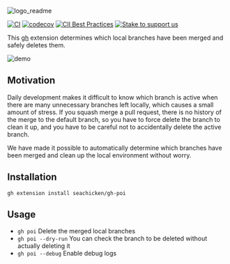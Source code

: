 ![logo_readme](https://user-images.githubusercontent.com/5178598/152155497-c06799b7-a95a-44e5-a8a0-a0a9c96ce646.png)

[![CI](https://github.com/seachicken/gh-poi/actions/workflows/ci.yml/badge.svg)](https://github.com/seachicken/gh-poi/actions/workflows/ci.yml)
[![codecov](https://codecov.io/gh/seachicken/gh-poi/branch/main/graph/badge.svg?token=tcPxPgst2q)](https://codecov.io/gh/seachicken/gh-poi)
[![CII Best Practices](https://bestpractices.coreinfrastructure.org/projects/6380/badge)](https://bestpractices.coreinfrastructure.org/projects/6380)
[![Stake to support us](https://badge.devprotocol.xyz/0x9ca78E1ca8E49a0e9C8BfB59A8Ed58E1E4440615/descriptive)](https://stakes.social/0x9ca78E1ca8E49a0e9C8BfB59A8Ed58E1E4440615)

This [gh](https://github.com/cli/cli) extension determines which local branches have been merged and safely deletes them.

![demo](https://user-images.githubusercontent.com/5178598/140624593-bf38ded3-388b-4a4b-a5c0-4053f8de51ad.gif)

## Motivation

Daily development makes it difficult to know which branch is active when there are many unnecessary branches left locally, which causes a small amount of stress. If you squash merge a pull request, there is no history of the merge to the default branch, so you have to force delete the branch to clean it up, and you have to be careful not to accidentally delete the active branch.

We have made it possible to automatically determine which branches have been merged and clean up the local environment without worry.

## Installation

```
gh extension install seachicken/gh-poi
```

## Usage

- `gh poi` Delete the merged local branches
- `gh poi --dry-run` You can check the branch to be deleted without actually deleting it
- `gh poi --debug` Enable debug logs
